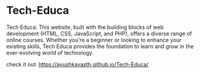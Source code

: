 # Tech-Educa
Tech Educa: This website, built with the building blocks of web development (HTML, CSS, JavaScript, and PHP), offers a diverse range of online courses. Whether you're a beginner or looking to enhance your existing skills, Tech Educa provides the foundation to learn and grow in the ever-evolving world of technology.

check it out: https://ayushkayasth.github.io/Tech-Educa/
